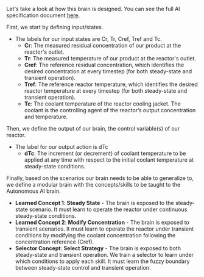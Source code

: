Let's take a look at how this brain is designed. You can see the full AI specification document [here](https://github.com/MicrosoftDocs/mslearn-machine-teaching-for-autonomous-ai/blob/main/MineCo%20Gyratory%20Crusher%20Optimization%20presentation.pptx?raw=true).

First, we start by defining input/states.

- The labels for our input states are Cr, Tr, Cref, Tref and Tc.
    - **Cr**: The measured residual concentration of our product at the reactor's outlet.
    - **Tr**: The measured temperature of our product at the reactor's outlet.
    - **Cref**: The reference residual concentration, which identifies the desired concentration at every timestep (for both steady-state and transient operation).
    - **Tref**: The reference reactor temperature, which identifies the desired reactor temperature at every timestep (for both steady-state and transient operation).
    - **Tc**: The coolant temperature of the reactor cooling jacket. The coolant is the controlling agent of the reactor’s output concentration and temperature.

Then, we define the output of our brain, the control variable(s) of our reactor.

- The label for our output action is dTc
    - **dTc**: The increment (or decrement) of coolant temperature to be applied at any time with respect to the initial coolant temperature at steady-state conditions.

Finally, based on the scenarios our brain needs to be able to generalize to, we define a modular brain with the concepts/skills to be taught to the Autonomous AI brain.

- **Learned Concept 1**: **Steady State** - The brain is exposed to the steady-state scenario. It must learn to operate the reactor under continuous steady-state conditions.
- **Learned Concept 2**: **Modify Concentration** - The brain is exposed to transient scenarios. It must learn to operate the reactor under transient conditions by modifying the coolant concentration following the concentration reference (Cref).
- **Selector Concept**: **Select Strategy** - The brain is exposed to both steady-state and transient operation. We train a selector to learn under which conditions to apply each skill. It must learn the fuzzy boundary between steady-state control and transient operation.
